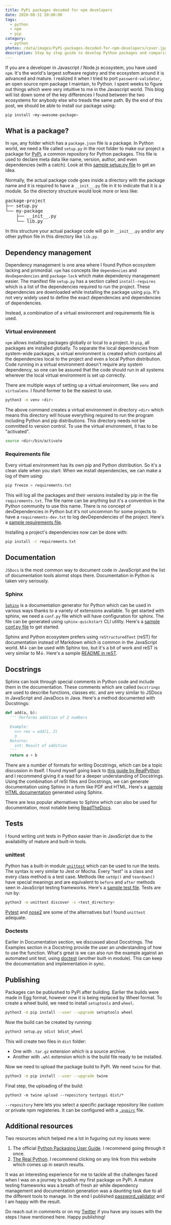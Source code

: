 ```yaml
---
title: PyPi packages decoded for npm developers
date: 2020-08-31 20:00:00
tags:
  - python
  - npm
  - pip
category:
  - python
photos: /data/images/PyPi-packages-decoded-for-npm-developers/cover.jpg
description: Step by step guide to develop Python packages and comparisions with npm ecosystem. I deployed my package on PyPi and here's what I've learned.
---
```



If you are a developer in Javascript / Node.js ecosystem, you have used `npm`. It's the world's largest software registry and the ecosystem around it is advanced and mature. I realized it when I tried to port `password-validator`, an open source npm package I maintain, to Python. I spent weeks to figure out things which were very intuitive to me in the Javascript world. This blog will list down some of the key differences I found between the two ecosystems for anybody else who treads the same path. By the end of this post, we should be able to install our package using:
```sh
pip install <my-awesome-package>
```

## What is a package?
In `npm`, any folder which has a `package.json` file is a package. In Python world, we need a file called `setup.py` in the root folder to make our project a package for [PyPi][pypi-link], a common repository for Python packages. This file is used to declare meta data like name, version, author, and even dependencies (with a catch). Look at this [sample setup.py file][sample-setup-py-link] to get an idea.

Normally, the actual package code goes inside a directory with the package name and it is required to have a `__init__.py` file in it to indicate that it is a module. So the directory structure would look more or less like:

<pre>
package-project
├── setup.py
└── my-package
    ├── __init__.py
    └── lib.py
</pre>

In this structure your actual package code will go in `__init__.py` and/or any other python file in this directory like `lib.py`.

## Dependency management
Dependency management is one area where I found Python ecosystem lacking and primordial. `npm` has concepts like `dependencies` and `devDependencies` and `package-lock` which make dependency management easier. The manifest file `setup.py` has a section called `install-requires` which is a list of the dependencies required to run the project. These dependencies are downloaded while installing the package using `pip`. It's not very widely used to define the exact dependencies and dependencies of dependencies.

Instead, a combination of a virtual environment and requirements file is used.

### Virtual environment
`npm` allows installing packages globally or local to a project. In `pip`, all packages are installed globally.  To separate the local dependencies from system-wide packages, a virtual environment is created which contains all the dependencies local to the project and even a local Python distribution. Code running in a virtual environment doesn't require any system dependency, so one can be assured that the code should run in all systems wherever the local virtual environment is set up correctly.

There are multiple ways of setting up a virtual environment, like `venv` and `virtualenv`. I found former to be the easiest to use.

```sh
python3 -m venv <dir>
```

The above command creates a virtual environment in directory `<dir>` which means this directory will house everything required to run the program including Python and pip distributions. This directory needs not be committed to version control. To use the virtual environment, it has to be "activated".

```sh
source <dir>/bin/activate
```

### Requirements file
Every virtual environment has its own pip and Python distribution. So it's a clean slate when you start. When we install dependencies, we can make a log of them using:
```sh
pip freeze > requirements.txt
```
This will log all the packages and their versions installed by pip in the file `requirements.txt`. The file name can be anything but it's a convention in the Python community to use this name. There is no concept of devDependencies in Python but it's not uncommon for some projects to have a `requirements-dev.txt` to log devDependencies of the project. Here's a [sample requirements file][sample-requirements-file-link].


Installing a project's dependencies now can be done with:
```sh
pip install -r requirements.txt
```

## Documentation
`JSDocs` is the most common way to document code in JavaScript and the list of documentation tools alomst stops there. Documentation in Python is taken very seriously.

### Sphinx
[`Sphinx`][sphinx-link] is a documentation generator for Python which can be used in various ways thanks to a variety of extensions available. To get started with sphinx, we need a `conf.py` file which will have configuration for sphinx. The file can be generated using `sphinx-quickstart` CLI utility. Here's a [sample conf.py file][sample-conf-file-link] to get started.

Sphinx and Python ecosystem prefers using `reStructuredText` (reST) for documentation instead of Markdown which is common in the JavaScript world. M↓ can be used with Sphinx too, but it's a bit of work and reST is very similar to M↓. Here's a sample [README in reST][rest-readme-link].

## Docstrings
Sphinx can look through special comments in Python code and include them in the documentation. These comments which are called `Docstrings` are used to describe functions, classes etc. and are very similar to JSDocs in JavaScript and JavaDocs in Java. Here's a method documented with Docstrings:

```py
def add(a, b):
  ''' Performs addition of 2 numbers

  Example:
    >>> res = add(1, 2)
    3
  Returns:
    int: Result of addition
  '''
  return a + b
```

There are a number of formats for writing Docstrings, which can be a topic discussion in itself. I found myself going back to [this guide by RealPython][docstrings-link] and I recommend giving it a read for a deeper understanding of Docstrings. Using the combination of reSt files and Docstrings, we can generate documentation using Sphinx in a form like PDF and HTML. Here's a [sample HTML documentation][sample-doc-link] generated using Sphinx.

There are less popular alternatives to Sphinx which can also be used for documentation, most notable being [ReadTheDocs][read-the-docs-link].

## Tests
I found writing unit tests in Python easier than in JavaScript due to the availability of mature and built-in tools.

### unittest
Python has a built-in module [`unittest`][unittest-link] which can be used to run the tests. The syntax is very similar to Jest or Mocha. Every "test" is a class and every class method is a test case. Methods like `setUp()` and `teardown()` have special meanings and are equivalent to `before` and `after` methods seen in JavaScript testing frameworks. Here's a [sample test file][sample-test-link]. Tests are run by:
```sh
python3 -m unittest discover -s <test_directory>
```
[Pytest][pytest-link] and [nose2][nose2-link] are some of the alternatives but I found `unittest` adequate.

### Doctests
Earlier in Documentation section, we discussed about Docstrings. The Examples section in a Docstring provide the user an understanding of how to use the function. What's great is we can also run the example against an automated unit test, using [doctest][doctest-link] (another built-in module). This can keep the documentation and implementation in sync.

## Publishing

Packages can be publushed to PyPi after building. Earlier the builds were made in Egg format, however now it is being replaced by Wheel format. To create a wheel build, we need to install `setuptools` and `wheel`.
```sh
python3 -m pip install --user --upgrade setuptools wheel
```
Now the build can be created by running:
```sh
python3 setup.py sdist bdist_wheel
```
This will create two files in `dist` folder:

- One with `.tar.gz` extension which is a source archive.
- Another with `.whl` extension which is the build file ready to be installed.

Now we need to upload the package build to PyPi. We need `twine` for that.
```sh
python3 -m pip install --user --upgrade twine
```
Final step, the uploading of the build:
```
python3 -m twine upload --repository testpypi dist/*
```
`--repository` here lets you select a specific package repository like custom or private npm registeries. It can be configured with a [`.pypirc`][pypirc-link] file.

## Additional resources
Two resources which helped me a lot in fuguring out my issues were:
1. The official [Python Packaging User Guide][python-packagin-guide-link]. I recommend going through it once.
2. [The Real Python][real-python-link]. I recommend clicking on any link from this website which comes up in search results.


It was an interesting experience for me to tackle all the challenges faced when I was on a journey to publish my first package on PyPi. A mature testing frameworks was a breath of fresh air while dependency management and documentation generation was a daunting task due to all the different tools to manage. In the end I published [password_validator][password-validator-python-link] and I am happy with the result.

Do reach out in comments or on my [Twitter][twitter-link] if you have any issues with the steps I have mentioned here. Happy publishing!

[pypi-link]: https://pypi.org/
[sample-setup-py-link]: https://github.com/pypa/sampleproject/blob/master/setup.py
[sample-requirements-file-link]: https://github.com/tarunbatra/password-validator-python/blob/master/requirements-dev.txt
[sphinx-link]: https://www.sphinx-doc.org/en/master/
[sample-conf-file-link]: https://github.com/tarunbatra/password-validator-python/blob/master/docs/source/conf.py
[rest-readme-link]: https://raw.githubusercontent.com/tarunbatra/password-validator-python/master/README.rst
[docstrings-link]:https://realpython.com/documenting-python-code/#documenting-your-python-code-base-using-docstrings
[sample-doc-link]: https://tarunbatra.com/password-validator-python/api_reference.html
[read-the-docs-link]: https://readthedocs.org/
[unittest-link]: https://docs.python.org/3/library/unittest.html
[sample-test-link]: https://github.com/tarunbatra/password-validator-python/blob/master/tests/test_password_validator.py
[pytest-link]: https://docs.pytest.org/en/stable/
[nose2-link]: https://docs.nose2.io/en/latest/
[doctest-link]: https://docs.python.org/3/library/doctest.html
[pypirc-link]: https://packaging.python.org/specifications/pypirc/
[python-packagin-guide-link]: https://packaging.python.org/
[real-python-link]: https://realpython.com/
[password-validator-python-link]: https://github.com/tarunbatra/password-validator-python/
[twitter-link]: https://twitter.com/tarunbatra/